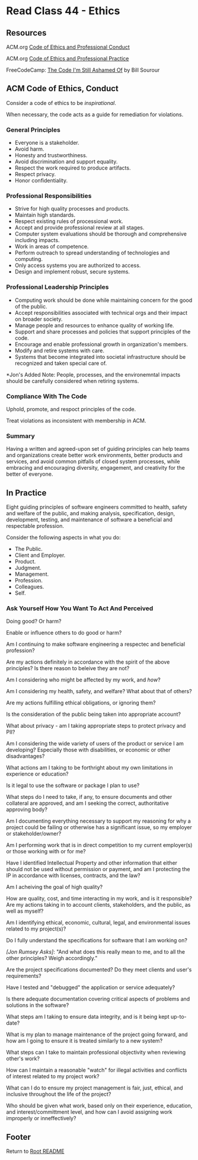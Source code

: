 # Read Class 44 - Ethics

## Resources

ACM.org [Code of Ethics and Professional Conduct](https://www.acm.org/code-of-ethics)

ACM.org [Code of Ethics and Professional Practice](https://ethics.acm.org/code-of-ethics/software-engineering-code/)

FreeCodeCamp: [The Code I'm Still Ashamed Of](https://www.freecodecamp.org/news/the-code-im-still-ashamed-of-e4c021dff55e) by Bill Sourour

## ACM Code of Ethics, Conduct

Consider a code of ethics to be *inspirational*.

When necessary, the code acts as a guide for remediation for violations.

### General Principles

- Everyone is a stakeholder.
- Avoid harm.
- Honesty and trustworthiness.
- Avoid discrimination and support equality.
- Respect the work required to produce artifacts.
- Respect privacy.
- Honor confidentiality.

### Professional Responsibilities

- Strive for high quality processes and products.
- Maintain high standards.
- Respect existing rules of processional work.
- Accept and provide professional review at all stages.
- Computer system evaluations should be thorough and comprehensive including impacts.
- Work in areas of competence.
- Perform outreach to spread understanding of technologies and computing.
- Only access systems you are authorized to access.
- Design and implement robust, secure systems.

### Professional Leadership Principles

- Computing work should be done while maintaining concern for the good of the public.
- Accept responsibilities associated with technical orgs and their impact on broader society.
- Manage people and resources to enhance quality of working life.
- Support and share processes and policies that support principles of the code.
- Encourage and enable professional growth in organization's members.
- Modify and retire systems with care.
- Systems that become integrated into societal infrastructure should be recognized and taken special care of.

*Jon's Added Note: People, processes, and the environemntal impacts should be carefully considered when retiring systems.

### Compliance With The Code

Uphold, promote, and respoct principles of the code.

Treat violations as inconsistent with membership in ACM.

### Summary

Having a written and agreed-upon set of guiding principles can help teams and organizations create better work environments, better products and services, and avoid common pitfalls of closed system processes, while embracing and encouraging diversity, engagement, and creativity for the better of everyone.

## In Practice

Eight guiding principles of software engineers committed to health, safety and welfare of the public, and making analysis, specification, design, development, testing, and maintenance of software a beneficial and respectable profession.

Consider the following aspects in what you do:

- The Public.
- Client and Employer.
- Product.
- Judgment.
- Management.
- Profession.
- Colleagues.
- Self.

### Ask Yourself How You Want To Act And Perceived

Doing good? Or harm?

Enable or influence others to do good or harm?

Am I continuing to make software engineering a respectec and beneficial profession?

Are my actions definitely in accordance with the spirit of the above principles? Is there reason to beleive they are not?

Am I considering who might be affected by my work, and *how*?

Am I considering my health, safety, and welfare? What about that of others?

Are my actions fulfilling ethical obligations, or ignoring them?

Is the consideration of the public being taken into appropriate account?

What about privacy - am I taking appropriate steps to protect privacy and PII?

Am I considering the wide variety of users of the product or service I am developing? Especially those with disabilities, or economic or other disadvantages?

What actions am I taking to be forthright about my own limitations in experience or education?

Is it legal to use the software or package I plan to use?

What steps do I need to take, if any, to ensure documents and other collateral are approved, and am I seeking the correct, authoritative approving body?

Am I documenting everything necessary to support my reasoning for why a project could be failing or otherwise has a significant issue, so my employer or stakeholder/owner?

Am I performing work that is in direct competition to my current employer(s) or those working with or for me?

Have I identified Intellectual Property and other information that either should not be used without permission or payment, and am I protecting the IP in accordance with licenses, contracts, and the law?

Am I acheiving the goal of high quality?

How are quality, cost, and time interacting in my work, and is it responsible? Are my actions taking in to account clients, stakeholders, and the public, as well as myself?

Am I identifying ethical, economic, cultural, legal, and environmental issues related to my project(s)?

Do I fully understand the specifications for software that I am working on?

*[Jon Rumsey Asks]*: "And what does this really mean to me, and to all the other principles? Weigh accordingly."

Are the project specifications documented? Do they meet clients and user's requirements?

Have I tested and "debugged" the application or service adequately?

Is there adequate documentation covering critical aspects of problems and solutions in the software?

What steps am I taking to ensure data integrity, and is it being kept up-to-date?

What is my plan to manage maintenance of the project going forward, and how am I going to ensure it is treated similarly to a new system?

What steps can I take to maintain professional objectivity when reviewing other's work?

How can I maintain a reasonable "watch" for illegal activities and conflicts of interest related to my project work?

What can I do to ensure my project management is fair, just, ethical, and inclusive throughout the life of the project?

Who should be given what work, based only on their experience, education, and interest/committment level, and how can I avoid assigning work improperly or inneffectively?


## Footer

Return to [Root README](../README.html)